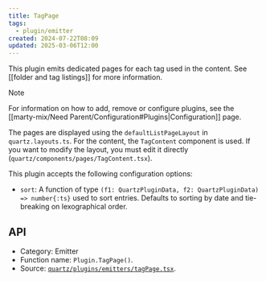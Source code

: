 ```yaml
---
title: TagPage
tags:
  - plugin/emitter
created: 2024-07-22T08:09
updated: 2025-03-06T12:00
---
```


This plugin emits dedicated pages for each tag used in the content. See [[folder and tag listings]] for more information.

> [!note]
> For information on how to add, remove or configure plugins, see the [[marty-mix/Need Parent/Configuration#Plugins|Configuration]] page.

The pages are displayed using the `defaultListPageLayout` in `quartz.layouts.ts`. For the content, the `TagContent` component is used. If you want to modify the layout, you must edit it directly (`quartz/components/pages/TagContent.tsx`).

This plugin accepts the following configuration options:

- `sort`: A function of type `(f1: QuartzPluginData, f2: QuartzPluginData) => number{:ts}` used to sort entries. Defaults to sorting by date and tie-breaking on lexographical order.

## API

- Category: Emitter
- Function name: `Plugin.TagPage()`.
- Source: [`quartz/plugins/emitters/tagPage.tsx`](https://github.com/jackyzha0/quartz/blob/v4/quartz/plugins/emitters/tagPage.tsx).
